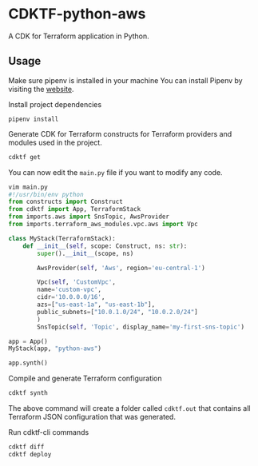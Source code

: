 # CDKTF-python-aws

A CDK for Terraform application in Python.

## Usage
Make sure pipenv is installed in your machine
You can install Pipenv by visiting the [website](https://pipenv.pypa.io/en/latest/).

Install project dependencies

```shell
pipenv install
```

Generate CDK for Terraform constructs for Terraform providers and modules used in the project.

```bash
cdktf get
```

You can now edit the `main.py` file if you want to modify any code.

```python
vim main.py
#!/usr/bin/env python
from constructs import Construct
from cdktf import App, TerraformStack
from imports.aws import SnsTopic, AwsProvider
from imports.terraform_aws_modules.vpc.aws import Vpc

class MyStack(TerraformStack):
    def __init__(self, scope: Construct, ns: str):
        super().__init__(scope, ns)

        AwsProvider(self, 'Aws', region='eu-central-1')

        Vpc(self, 'CustomVpc',
        name='custom-vpc',
        cidr='10.0.0.0/16',
        azs=["us-east-1a", "us-east-1b"],
        public_subnets=["10.0.1.0/24", "10.0.2.0/24"]
        )
        SnsTopic(self, 'Topic', display_name='my-first-sns-topic')

app = App()
MyStack(app, "python-aws")

app.synth()
```

Compile and generate Terraform configuration

```bash
cdktf synth
```

The above command will create a folder called `cdktf.out` that contains all Terraform JSON configuration that was generated.

Run cdktf-cli commands

```bash
cdktf diff
cdktf deploy
```
